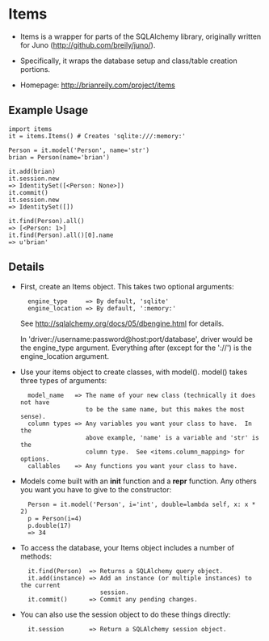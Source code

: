 Items
=====

* Items is a wrapper for parts of the SQLAlchemy library, originally written for
  Juno (http://github.com/breily/juno/).

* Specifically, it wraps the database setup and class/table creation portions.

* Homepage: http://brianreily.com/project/items


Example Usage
-------------

    import items
    it = items.Items() # Creates 'sqlite:///:memory:'
    
    Person = it.model('Person', name='str')
    brian = Person(name='brian')
     
    it.add(brian)
    it.session.new
    => IdentitySet([<Person: None>])
    it.commit()
    it.session.new
    => IdentitySet([])
     
    it.find(Person).all()
    => [<Person: 1>]
    it.find(Person).all()[0].name
    => u'brian'


Details
-------

* First, create an Items object.  This takes two optional arguments:
    
        engine_type     => By default, 'sqlite'
        engine_location => By default, ':memory:'

  See http://sqlalchemy.org/docs/05/dbengine.html for details.

  In 'driver://username:password@host:port/database', driver would be the
  engine_type argument.  Everything after (except for the '://') is the
  engine_location argument.

* Use your items object to create classes, with model().  model() takes 
  three types of arguments:
    
        model_name   => The name of your new class (technically it does not have
                        to be the same name, but this makes the most sense).
        column types => Any variables you want your class to have.  In the 
                        above example, 'name' is a variable and 'str' is the 
                        column type.  See <items.column_mapping> for options.
        callables    => Any functions you want your class to have.

* Models come built with an __init__ function and a __repr__ function.  Any
  others you want you have to give to the constructor:
    
        Person = it.model('Person', i='int', double=lambda self, x: x * 2)
        p = Person(i=4)
        p.double(17)
        => 34

* To access the database, your Items object includes a number of methods:
    
        it.find(Person)  => Returns a SQLAlchemy query object.
        it.add(instance) => Add an instance (or multiple instances) to the current 
                            session.
        it.commit()      => Commit any pending changes.

* You can also use the session object to do these things directly:
    
        it.session       => Return a SQLAlchemy session object.


